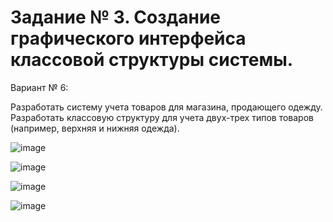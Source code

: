 # Задание № 3. Создание графического интерфейса классовой структуры системы.

Вариант № 6:

Разработать систему учета товаров для магазина, продающего одежду. Разработать классовую структуру для учета
двух-трех типов товаров (например, верхняя и нижняя одежда). 

![image](https://user-images.githubusercontent.com/71630161/227034169-5713a346-b9b9-4be2-9f3f-8ad00326ea68.png)

![image](https://user-images.githubusercontent.com/71630161/227034694-5db4e864-b5db-4c34-8344-abfe0d47dc59.png)

![image](https://user-images.githubusercontent.com/71630161/227034723-99cf292a-a6c6-40fc-9f9b-a8b465f6f368.png)

![image](https://user-images.githubusercontent.com/71630161/227034809-7422e680-db08-406a-99cd-13633355400d.png)
